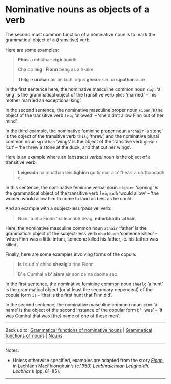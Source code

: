 # Nominative nouns as objects of a verb

The second most common function of a nominative noun is to mark the grammatical object of a (transitive) verb.

Here are some examples:

> **Phòs** a mhàthair **rìgh** àraidh.
>
> Cha do **leig** i **Fionn** beag às a h-aire.
>
> **Thilg** e **urchair** air an lach, agus **gheàrr** sin na **sgiathan** aice.

In the first sentence here, the nominative masculine common noun `rìgh` ‘a king’ is the grammatical object of the transitive verb `phòs` ‘married’ – ‘his mother married an exceptional king’.

In the second sentence, the nominative masculine proper noun `Fionn` is the object of the transitive verb `leig` ‘allowed’ – ‘she didn’t allow Finn out of her mind’.

In the third example, the nominative feminine proper noun `urchair` ‘a stone’ is the object of the transitive verb `thilg` ‘threw’, and the nominative plural common noun `sgiathan` ‘wings’ is the object of the transitive verb `gheàrr` ‘cut’ – ‘he threw a stone at the duck, and that cut her wings’.

Here is an example where an (abstract) *verbal* noun is the object of a transitive verb:

> **Leigeadh** na mnathan leis **tighinn** gu tìr mar a b’ fheàrr a dh’fhaodadh e.

In this sentence, the nominative feminine verbal noun `tighinn` ‘coming’ is the grammatical object of the transitive verb `leigeadh` ‘would allow’ – ‘the women would allow him to come to land as best as he could’.

And an example with a subject-less ‘passive’ verb:

> Nuair a bha Fionn ’na leanabh beag, **mharbhadh** ’**athair**.

Here, the nominative masculine common noun `athair` ‘father’ is the grammatical object of the subject-less verb `mharbhadh` ‘someone killed’ – ‘when Finn was a little infant, someone killed his father, ie. his father was killed’.

Finally, here are some examples involving forms of the copula:

> **Is** i siud a’ chiad **shealg** a rinn Fionn.
> 
> B’ e Cumhal a **b’** **ainm** air aon de na daoine seo.

In the first sentence, the nominative feminine common noun `shealg` ‘a hunt’ is the grammatical object (or at least the secondary dependent) of the copula form `is` – ‘that is the first hunt that Finn did’.

In the second sentence, the nominative masculine common noun `ainm` ‘a name’ is the object of the second instance of the copular form `b’` ‘was’ – ‘It was Cumhal that was [the] name of one of these men’.

----

Back up to: [Grammatical functions of nominative nouns](index.md) \|  [Grammatical functions of nouns](../index.md) \| [Nouns](../../index.md) 

----

Notes:

- Unless otherwise specified, examples are adapted from the story *[Fionn](../../texts/Fionn.md)*, in Lachlann MacFhionghuin’s (c.1950) *Leabhraichean Leughaidh: Leabhar II* (pp. 81–85).

----
